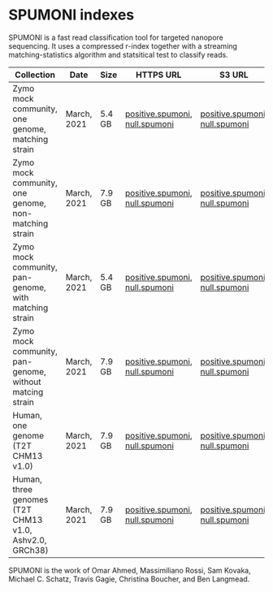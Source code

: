 # SPUMONI indexes

SPUMONI is a fast read classification tool for targeted nanopore sequencing.  It uses a compressed r-index together with a streaming matching-statistics algorithm and statsitical test to classify reads. 

<div class="datatable-begin"></div>

Collection                                              | Date            | Size    | HTTPS URL                                                                         | S3 URL
------------------------------------------------------- | --------------- | ------- | --------------------------------------------------------------------------------- | -----------------------------------------------------------------------------------------
Zymo mock community, one genome, matching strain        |  March, 2021    | 5.4 GB  | [positive.spumoni][zymo_pos_one_match], [null.spumoni][zymo_null_one_match]       | [positive.spumoni][zymo_pos_one_match_s3], [null.spumoni][zymo_null_one_match_s3]
Zymo mock community, one genome, non-matching strain    |  March, 2021    | 7.9 GB  | [positive.spumoni][zymo_pos_one_nonmatch], [null.spumoni][zymo_null_one_nonmatch] | [positive.spumoni][zymo_pos_one_nonmatch_s3], [null.spumoni][zymo_null_one_nonmatch_s3]
Zymo mock community, pan-genome, with matching strain   |  March, 2021    | 5.4 GB  | [positive.spumoni][zymo_pos_all_match], [null.spumoni][zymo_null_all_match]       | [positive.spumoni][zymo_pos_all_match_s3], [null.spumoni][zymo_null_all_match_s3]
Zymo mock community, pan-genome, without matcing strain |  March, 2021    | 7.9 GB  | [positive.spumoni][zymo_pos_all_nonmatch], [null.spumoni][zymo_null_all_nonmatch] | [positive.spumoni][zymo_pos_all_nonmatch_s3], [null.spumoni][zymo_null_all_nonmatch_s3]
Human, one genome (T2T CHM13 v1.0)                      |  March, 2021    | 7.9 GB  | [positive.spumoni][human1_pos], [null.spumoni][human1_null]                       | [positive.spumoni][human1_pos_s3], [null.spumoni][human1_null_s3]
Human, three genomes (T2T CHM13 v1.0, Ashv2.0, GRCh38)  |  March, 2021    | 7.9 GB  | [positive.spumoni][human3_pos], [null.spumoni][human3_null]                       | [positive.spumoni][human3_pos_s3], [null.spumoni][human3_null_s3]

<div class="datatable-end"></div>

SPUMONI is the work of Omar Ahmed, Massimiliano Rossi, Sam Kovaka, Michael C. Schatz, Travis Gagie, Christina Boucher, and Ben Langmead.

[zymo_pos_one_match]: https://genome-idx.s3.amazonaws.com/spumoni/mock_comm_one_genome_with_zymo_refs/mock_comm_one_genome_with_zymo_refs_positive_index.spumoni
[zymo_null_one_match]: https://genome-idx.s3.amazonaws.com/spumoni/mock_comm_one_genome_with_zymo_refs/mock_comm_one_genome_with_zymo_refs_null_index.spumoni
[zymo_pos_one_nonmatch]: https://genome-idx.s3.amazonaws.com/spumoni/mock_comm_one_genome_without_zymo_refs/mock_comm_one_genome_without_zymo_refs_positive_index.spumoni
[zymo_null_one_nonmatch]: https://genome-idx.s3.amazonaws.com/spumoni/mock_comm_one_genome_without_zymo_refs/mock_comm_one_genome_without_zymo_refs_null_index.spumoni

[zymo_pos_one_match_s3]: s3://genome-idx/spumoni/mock_comm_one_genome_with_zymo_refs/mock_comm_one_genome_with_zymo_refs_positive_index.spumoni
[zymo_null_one_match_s3]: s3://genome-idx/spumoni/mock_comm_one_genome_with_zymo_refs/mock_comm_one_genome_with_zymo_refs_null_index.spumoni
[zymo_pos_one_nonmatch_s3]: s3://genome-idx/spumoni/mock_comm_one_genome_without_zymo_refs/mock_comm_one_genome_without_zymo_refs_positive_index.spumoni
[zymo_null_one_nonmatch_s3]: s3://genome-idx/spumoni/mock_comm_one_genome_without_zymo_refs/mock_comm_one_genome_without_zymo_refs_null_index.spumoni

[zymo_pos_all_match]: https://genome-idx.s3.amazonaws.com/spumoni/mock_comm_all_genomes_with_zymo_refs/mock_comm_all_genomes_with_zymo_refs_positive_index.spumoni
[zymo_null_all_match]: https://genome-idx.s3.amazonaws.com/spumoni/mock_comm_all_genomes_with_zymo_refs/mock_comm_all_genomes_with_zymo_refs_null_index.spumoni
[zymo_pos_all_nonmatch]: https://genome-idx.s3.amazonaws.com/spumoni/mock_comm_all_genomes_without_zymo_refs/mock_comm_all_genomes_without_zymo_refs_positive_index.spumoni
[zymo_null_all_nonmatch]: https://genome-idx.s3.amazonaws.com/spumoni/mock_comm_all_genomes_without_zymo_refs/mock_comm_all_genomes_without_zymo_refs_null_index.spumoni

[zymo_pos_all_match_s3]: s3://genome-idx/spumoni/mock_comm_all_genomes_with_zymo_refs/mock_comm_all_genomes_with_zymo_refs_positive_index.spumoni
[zymo_null_all_match_s3]: s3://genome-idx/spumoni/mock_comm_all_genomes_with_zymo_refs/mock_comm_all_genomes_with_zymo_refs_null_index.spumoni
[zymo_pos_all_nonmatch_s3]: s3://genome-idx/spumoni/mock_comm_all_genomes_without_zymo_refs/mock_comm_all_genomes_without_zymo_refs_positive_index.spumoni
[zymo_null_all_nonmatch_s3]: s3://genome-idx/spumoni/mock_comm_all_genomes_without_zymo_refs/mock_comm_all_genomes_without_zymo_refs_null_index.spumoni

[human1_pos]: https://genome-idx.s3.amazonaws.com/spumoni/one_human_genome/one_human_genome_positive_index.spumoni
[human1_null]: https://genome-idx.s3.amazonaws.com/spumoni/one_human_genome/one_human_genome_null_index.spumoni
[human1_pos_s3]: s3://genome-idx/spumoni/one_human_genome/one_human_genome_positive_index.spumoni
[human1_null_s3]: s3://genome-idx/spumoni/one_human_genome/one_human_genome_null_index.spumoni

[human3_pos]: https://genome-idx.s3.amazonaws.com/spumoni/three_human_genomes/three_human_genomes_positive_index.spumoni
[human3_null]: https://genome-idx.s3.amazonaws.com/spumoni/three_human_genomes/three_human_genomes_null_index.spumoni
[human3_pos_s3]: s3://genome-idx/spumoni/three_human_genomes/three_human_genomes_positive_index.spumoni
[human3_null_s3]: s3://genome-idx/spumoni/three_human_genomes/three_human_genomes_null_index.spumoni
